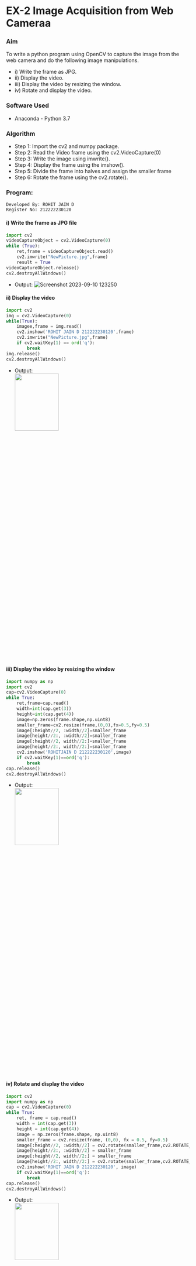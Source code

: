 # EX-2 Image Acquisition from Web Cameraa
### Aim
To write a python program using OpenCV to capture the image from the web camera and do the following image manipulations.
- i) Write the frame as JPG.
- ii) Display the video.
- iii) Display the video by resizing the window.
- iv) Rotate and display the video.
### Software Used
- Anaconda - Python 3.7
### Algorithm
- Step 1: Import the cv2 and numpy package.
- Step 2: Read the Video frame using the cv2.VideoCapture(0)
- Step 3: Write the image using imwrite().
- Step 4: Display the frame using the imshow().
- Step 5: Divide the frame into halves and assign the smaller frame
- Step 6: Rotate the frame using the cv2.rotate().
### Program:
```
Developed By: ROHIT JAIN D
Register No: 212222230120
```
#### i) Write the frame as JPG file
```Python
import cv2
videoCaptureObject = cv2.VideoCapture(0)
while (True):
    ret,frame = videoCaptureObject.read()
    cv2.imwrite("NewPicture.jpg",frame)
    result = True
videoCaptureObject.release()
cv2.destroyAllWindows()
```
- Output:
![Screenshot 2023-09-10 123250](https://github.com/ROHITJAIND/Image-Acquisition-from-Web-Camera/assets/118707073/4f865b2c-e44c-4f64-b03c-92ea28706ef9)

#### ii) Display the video
```Python
import cv2
img = cv2.VideoCapture(0)
while(True):
    imagee,frame = img.read()
    cv2.imshow('ROHIT JAIN D 212222230120',frame)
    cv2.imwrite("NewPicture.jpg",frame)
    if cv2.waitKey(1) == ord('q'):
        break
img.release()
cv2.destroyAllWindows()
```
- Output:<br>
  <img height=20% width= 50% src="https://github.com/ROHITJAIND/Image-Acquisition-from-Web-Camera/assets/118707073/041ca5a0-47f6-40f3-946f-453cf9c6f4e8">



#### iii) Display the video by resizing the window

```Python
import numpy as np
import cv2
cap=cv2.VideoCapture(0)
while True:
    ret,frame=cap.read()
    width=int(cap.get(3))
    height=int(cap.get(4))
    image=np.zeros(frame.shape,np.uint8)
    smaller_frame=cv2.resize(frame,(0,0),fx=0.5,fy=0.5)
    image[:height//2, :width//2]=smaller_frame
    image[height//2:, :width//2]=smaller_frame
    image[:height//2, width//2:]=smaller_frame
    image[height//2:, width//2:]=smaller_frame
    cv2.imshow('ROHITJAIN D 212222230120',image)
    if cv2.waitKey(1)==ord('q'):
        break
cap.release()
cv2.destroyAllWindows()
```
- Output:<br>
  <img height=20% width= 50% src="https://github.com/ROHITJAIND/Image-Acquisition-from-Web-Camera/assets/118707073/2add4767-9684-44ea-9c3d-cc82d6eeb767">

#### iv) Rotate and display the video

```Python
import cv2
import numpy as np
cap = cv2.VideoCapture(0)
while True:
    ret, frame = cap.read() 
    width = int(cap.get(3))
    height = int(cap.get(4))
    image = np.zeros(frame.shape, np.uint8) 
    smaller_frame = cv2.resize(frame, (0,0), fx = 0.5, fy=0.5)
    image[:height//2, :width//2] = cv2.rotate(smaller_frame,cv2.ROTATE_180)
    image[height//2:, :width//2] = smaller_frame 
    image[:height//2, width//2:] = smaller_frame
    image[height//2:, width//2:] = cv2.rotate(smaller_frame,cv2.ROTATE_180)
    cv2.imshow('ROHIT JAIN D 212222230120', image)
    if cv2.waitKey(1)==ord('q'):
        break
cap.release()
cv2.destroyAllWindows()
```
- Output:<br>
  <img height=20% width= 50% src="https://github.com/ROHITJAIND/Image-Acquisition-from-Web-Camera/assets/118707073/22431046-583e-4723-8ce9-cfb8c53b6541">


### Result:
Thus the image is accessed from webcamera and displayed using openCV.
